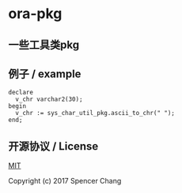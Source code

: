 # ora-pkg

## 一些工具类pkg

## 例子 / example

```PL/SQL
declare
  v_chr varchar2(30);
begin
  v_chr := sys_char_util_pkg.ascii_to_chr(" ");
end;
```

## 开源协议 / License

[MIT](http://opensource.org/licenses/MIT)

Copyright (c) 2017 Spencer Chang
